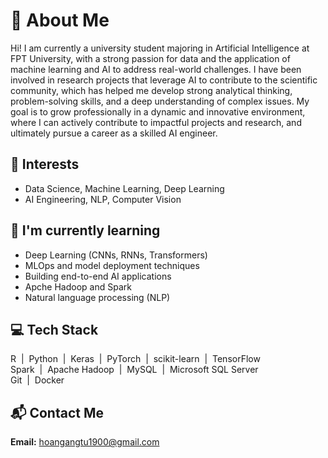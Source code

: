 # 👋 About Me

Hi! I am currently a university student majoring in Artificial Intelligence at FPT University, with a strong passion for data and the application of machine learning and AI to address real-world challenges. I have been involved in research projects that leverage AI to contribute to the scientific community, which has helped me develop strong analytical thinking, problem-solving skills, and a deep understanding of complex issues. My goal is to grow professionally in a dynamic and innovative environment, where I can actively contribute to impactful projects and research, and ultimately pursue a career as a skilled AI engineer.

## 🧠 Interests
- Data Science, Machine Learning, Deep Learning
- AI Engineering, NLP, Computer Vision

## 🌱 I'm currently learning
- Deep Learning (CNNs, RNNs, Transformers)
- MLOps and model deployment techniques
- Building end-to-end AI applications
- Apche Hadoop and Spark
- Natural language processing (NLP)

## 💻 Tech Stack
R &nbsp;|&nbsp; Python &nbsp;|&nbsp; Keras &nbsp;|&nbsp; PyTorch &nbsp;|&nbsp; scikit-learn &nbsp;|&nbsp; TensorFlow  
Spark &nbsp;|&nbsp; Apache Hadoop &nbsp;|&nbsp; MySQL &nbsp;|&nbsp; Microsoft SQL Server  
Git &nbsp;|&nbsp; Docker

## 📬 Contact Me

**Email:** hoangangtu1900@gmail.com

